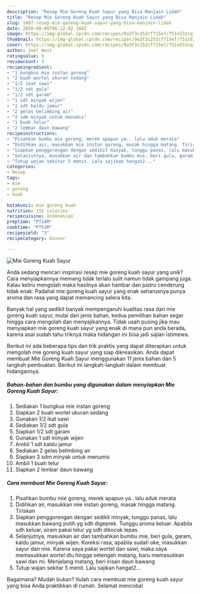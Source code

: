 ```yaml
---
description: "Resep Mie Goreng Kuah Sayur yang Bisa Manjain Lidah"
title: "Resep Mie Goreng Kuah Sayur yang Bisa Manjain Lidah"
slug: 1497-resep-mie-goreng-kuah-sayur-yang-bisa-manjain-lidah
date: 2020-08-08T06:12:02.184Z
image: https://img-global.cpcdn.com/recipes/9a3f3c252cf715ef/751x532cq70/mie-goreng-kuah-sayur-foto-resep-utama.jpg
thumbnail: https://img-global.cpcdn.com/recipes/9a3f3c252cf715ef/751x532cq70/mie-goreng-kuah-sayur-foto-resep-utama.jpg
cover: https://img-global.cpcdn.com/recipes/9a3f3c252cf715ef/751x532cq70/mie-goreng-kuah-sayur-foto-resep-utama.jpg
author: Joel West
ratingvalue: 5
reviewcount: 3
recipeingredient:
- "1 bungkus mie instan goreng"
- "2 buah wortel ukuran sedang"
- "1/2 ikat sawi"
- "1/2 sdt gula"
- "1/2 sdt garam"
- "1 sdt minyak wijen"
- "1 sdt kaldu jamur"
- "2 gelas belimbing air"
- "3 sdm minyak untuk menumis"
- "1 buah telur"
- "2 lembar daun bawang"
recipeinstructions:
- "Pisahkan bumbu mie goreng, merek apapun ya.. lalu aduk merata"
- "Didihkan air, masukkan mie instan goreng, masak hingga matang. Tiriskan"
- "Siapkan penggorengan dengan sedikit minyak, tunggu panas, lalu masukkan bawang putih yg sdh digeprek. Tunggu aroma keluar. Apabila sdh keluar, siram pakai telur yg sdh dikocok lepas."
- "Selanjutnya, masukkan air dan tambahkan bumbu mie, beri gula, garam, kaldu jamur, minyak wijen. Koreksi rasa, apabila sudah oke, masukkan sayur dan mie. Karena saya pakai wortel dan sawi, maka saya memasukkan wortel dlu hingga setengah matang, baru memasukkan sawi dan mi. Menjelang matang, beri irisan daun bawang"
- "Tutup wajan sekitar 5 menit. Lalu sajikan hangat2..."
categories:
- Resep
tags:
- mie
- goreng
- kuah

katakunci: mie goreng kuah 
nutrition: 152 calories
recipecuisine: Indonesian
preptime: "PT14M"
cooktime: "PT53M"
recipeyield: "3"
recipecategory: Dinner

---
```



![Mie Goreng Kuah Sayur](https://img-global.cpcdn.com/recipes/9a3f3c252cf715ef/751x532cq70/mie-goreng-kuah-sayur-foto-resep-utama.jpg)

Anda sedang mencari inspirasi resep mie goreng kuah sayur yang unik? Cara menyiapkannya memang tidak terlalu sulit namun tidak gampang juga. Kalau keliru mengolah maka hasilnya akan hambar dan justru cenderung tidak enak. Padahal mie goreng kuah sayur yang enak seharusnya punya aroma dan rasa yang dapat memancing selera kita.



Banyak hal yang sedikit banyak mempengaruhi kualitas rasa dari mie goreng kuah sayur, mulai dari jenis bahan, kedua pemilihan bahan segar hingga cara mengolah dan menyajikannya. Tidak usah pusing jika mau menyiapkan mie goreng kuah sayur yang enak di mana pun anda berada, karena asal sudah tahu triknya maka hidangan ini bisa jadi sajian istimewa.


Berikut ini ada beberapa tips dan trik praktis yang dapat diterapkan untuk mengolah mie goreng kuah sayur yang siap dikreasikan. Anda dapat membuat Mie Goreng Kuah Sayur menggunakan 11 jenis bahan dan 5 langkah pembuatan. Berikut ini langkah-langkah dalam membuat hidangannya.

<!--inarticleads1-->

##### Bahan-bahan dan bumbu yang digunakan dalam menyiapkan Mie Goreng Kuah Sayur:

1. Sediakan 1 bungkus mie instan goreng
1. Siapkan 2 buah wortel ukuran sedang
1. Gunakan 1/2 ikat sawi
1. Sediakan 1/2 sdt gula
1. Siapkan 1/2 sdt garam
1. Gunakan 1 sdt minyak wijen
1. Ambil 1 sdt kaldu jamur
1. Sediakan 2 gelas belimbing air
1. Siapkan 3 sdm minyak untuk menumis
1. Ambil 1 buah telur
1. Siapkan 2 lembar daun bawang




<!--inarticleads2-->

##### Cara membuat Mie Goreng Kuah Sayur:

1. Pisahkan bumbu mie goreng, merek apapun ya.. lalu aduk merata
1. Didihkan air, masukkan mie instan goreng, masak hingga matang. Tiriskan
1. Siapkan penggorengan dengan sedikit minyak, tunggu panas, lalu masukkan bawang putih yg sdh digeprek. Tunggu aroma keluar. Apabila sdh keluar, siram pakai telur yg sdh dikocok lepas.
1. Selanjutnya, masukkan air dan tambahkan bumbu mie, beri gula, garam, kaldu jamur, minyak wijen. Koreksi rasa, apabila sudah oke, masukkan sayur dan mie. Karena saya pakai wortel dan sawi, maka saya memasukkan wortel dlu hingga setengah matang, baru memasukkan sawi dan mi. Menjelang matang, beri irisan daun bawang
1. Tutup wajan sekitar 5 menit. Lalu sajikan hangat2...




Bagaimana? Mudah bukan? Itulah cara membuat mie goreng kuah sayur yang bisa Anda praktikkan di rumah. Selamat mencoba!
